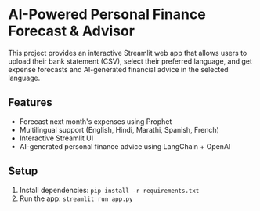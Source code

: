# AI-Powered Personal Finance Forecast & Advisor

This project provides an interactive Streamlit web app that allows users to upload their bank statement (CSV), select their preferred language, and get expense forecasts and AI-generated financial advice in the selected language.

## Features
- Forecast next month's expenses using Prophet
- Multilingual support (English, Hindi, Marathi, Spanish, French)
- Interactive Streamlit UI
- AI-generated personal finance advice using LangChain + OpenAI

## Setup
1. Install dependencies: `pip install -r requirements.txt`
2. Run the app: `streamlit run app.py`
